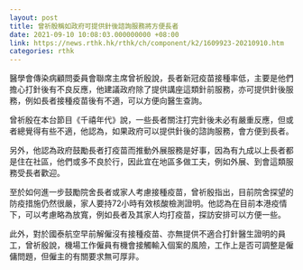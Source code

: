 ```yaml
---
layout: post
title: 曾祈殷稱如政府可提供針後諮詢服務將方便長者
date: 2021-09-10 10:08:03.000000000 +08:00
link: https://news.rthk.hk/rthk/ch/component/k2/1609923-20210910.htm
categories: rthk
---
```


醫學會傳染病顧問委員會聯席主席曾祈殷說，長者新冠疫苗接種率低，主要是他們擔心打針後有不良反應，他建議政府除了提供講座這類針前服務，亦可提供針後服務，例如長者接種疫苗後有不適，可以方便向醫生查詢。

曾祈殷在本台節目《千禧年代》說，一些長者關注打完針後未必有嚴重反應，但或者總覺得有些不適，他認為，如果政府可以提供針後的諮詢服務，會方便到長者。

另外，他認為政府鼓勵長者打疫苗而推動外展服務是好事，因為有九成以上長者都是住在社區，他們或多不良於行，因此宜在地區多做工夫，例如外展、到會這類服務受長者歡迎。 

至於如何進一步鼓勵院舍長者或家人考慮接種疫苗，曾祈殷指出，目前院舍探望的防疫措施仍然很嚴，家人要持72小時有效核酸檢測證明。他認為在目前本港疫情下，可以考慮略為放寬，例如長者及其家人均打疫苗，探訪安排可以方便一些。

此外，對於國泰航空早前解僱沒有接種疫苗、亦無提供不適合打針醫生證明的員工，曾祈殷說，機場工作僱員有機會接觸輸入個案的風險，工作上是否可調整是僱傭問題，但僱主的有關要求無可厚非。
